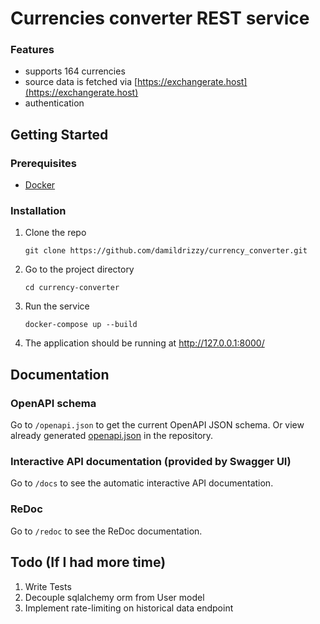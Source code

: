 # Currencies converter REST service

### Features

* supports 164 currencies
* source data is fetched via [https://exchangerate.host](https://exchangerate.host)
* authentication

## Getting Started
### Prerequisites
* [Docker](https://docker.com)

### Installation
1. Clone the repo
   ```shell script
   git clone https://github.com/damildrizzy/currency_converter.git
   ```
2. Go to the project directory
   ```shell script
   cd currency-converter
   ```
3. Run the service
   ```shell script
   docker-compose up --build
   ```
4. The application should be running at http://127.0.0.1:8000/  
   
## Documentation
### OpenAPI schema

Go to `/openapi.json` to get the current OpenAPI JSON schema.
Or view already generated [openapi.json](openapi.json) in the repository.

### Interactive API documentation (provided by Swagger UI)

Go to `/docs` to see the automatic interactive API documentation.

### ReDoc

Go to `/redoc` to see the ReDoc documentation.



## Todo (If I had more time)
1. Write Tests
2. Decouple sqlalchemy orm from User model
3. Implement rate-limiting on historical data endpoint




